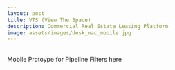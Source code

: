 ```yaml
---
layout: post
title: VTS (View The Space)
description: Commercial Real Estate Leasing Platform
image: assets/images/desk_mac_mobile.jpg
---
```

<br>
Mobile Protoype for Pipeline Filters <a ref=https:"//app.atomic.io/d/lnlY7DMtB8LZ">here</a>
<br>
<br>
<span class="image fit"><img src="{{ site.baseurl }}/assets/images/TRM.jpg" alt=""/></span>
<br>
<span class="image fit"><img src="{{ site.baseurl }}/assets/images/Building Profile_Capital Costs.jpg" alt=""/></span>
<br>
<span class="image fit"><img src="{{ site.baseurl }}/assets/images/TIMS_Mass Edit_Add to List.jpg" alt=""/></span>
<br>
<span class="image fit"><img src="{{ site.baseurl }}/assets/images/TIMS_Mass Edit_Add to List Modal.jpg" alt=""/></span>
